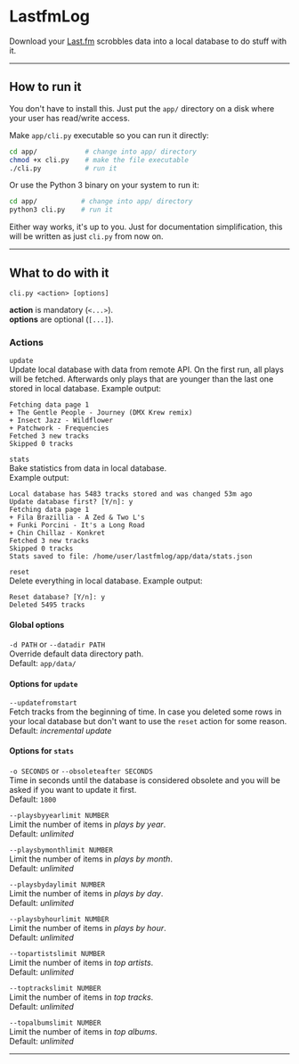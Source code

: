 # LastfmLog

Download your [Last.fm](https://last.fm) scrobbles data into a local database to do stuff with it.

---

## How to run it

You don't have to install this. Just put the `app/` directory on a disk where your user has read/write access.

<!-- TODO: explain how to create secrets file -->

Make `app/cli.py` executable so you can run it directly:

```bash
cd app/            # change into app/ directory
chmod +x cli.py    # make the file executable
./cli.py           # run it
```

Or use the Python 3 binary on your system to run it:

```bash
cd app/           # change into app/ directory
python3 cli.py    # run it
```

Either way works, it's up to you. Just for documentation simplification, this will be written as just `cli.py` from now on.

---

## What to do with it

```text
cli.py <action> [options]
```

**action** is mandatory (`<...>`).  
**options** are optional (`[...]`).


### Actions

`update`  
Update local database with data from remote API. On the first run, all plays will be fetched. Afterwards only plays that are younger than the last one stored in local database.
Example output:
```text
Fetching data page 1
+ The Gentle People - Journey (DMX Krew remix)
+ Insect Jazz - Wildflower
+ Patchwork - Frequencies
Fetched 3 new tracks
Skipped 0 tracks
```

`stats`  
Bake statistics from data in local database.  
Example output:
```text
Local database has 5483 tracks stored and was changed 53m ago
Update database first? [Y/n]: y
Fetching data page 1
+ Fila Brazillia - A Zed & Two L's
+ Funki Porcini - It's a Long Road
+ Chin Chillaz - Konkret
Fetched 3 new tracks
Skipped 0 tracks
Stats saved to file: /home/user/lastfmlog/app/data/stats.json
```

`reset`  
Delete everything in local database.
Example output:
```text
Reset database? [Y/n]: y
Deleted 5495 tracks
```

#### Global options

`-d PATH` or `--datadir PATH`  
Override default data directory path.  
Default: `app/data/`

#### Options for `update`

`--updatefromstart`  
Fetch tracks from the beginning of time. In case you deleted some rows in your local database but don't want to use the `reset` action for some reason.
Default: *incremental update*

#### Options for `stats`

`-o SECONDS` or `--obsoleteafter SECONDS`  
Time in seconds until the database is considered obsolete and you will be asked if you want to update it first.  
Default: `1800`

`--playsbyyearlimit NUMBER`  
Limit the number of items in *plays by year*.  
Default: *unlimited*

`--playsbymonthlimit NUMBER`  
Limit the number of items in *plays by month*.  
Default: *unlimited*

`--playsbydaylimit NUMBER`  
Limit the number of items in *plays by day*.  
Default: *unlimited*

`--playsbyhourlimit NUMBER`  
Limit the number of items in *plays by hour*.  
Default: *unlimited*

`--topartistslimit NUMBER`  
Limit the number of items in *top artists*.  
Default: *unlimited*

`--toptrackslimit NUMBER`  
Limit the number of items in *top tracks*.  
Default: *unlimited*

`--topalbumslimit NUMBER`  
Limit the number of items in *top albums*.  
Default: *unlimited*

---
